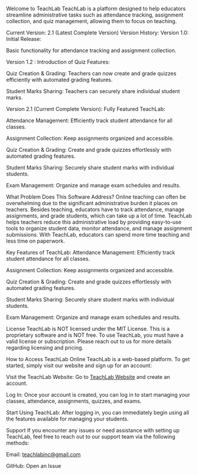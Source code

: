 Welcome to TeachLab
TeachLab is a platform designed to help educators streamline administrative tasks such as attendance tracking, assignment collection, and quiz management, allowing them to focus on teaching.

Current Version: 2.1 (Latest Complete Version)
Version History:
Version 1.0:
Initial Release:

Basic functionality for attendance tracking and assignment collection.

Version 1.2 :
Introduction of Quiz Features:

Quiz Creation & Grading: Teachers can now create and grade quizzes efficiently with automated grading features.

Student Marks Sharing: Teachers can securely share individual student marks.

Version 2.1 (Current Complete Version):
Fully Featured TeachLab:

Attendance Management: Efficiently track student attendance for all classes.

Assignment Collection: Keep assignments organized and accessible.

Quiz Creation & Grading: Create and grade quizzes effortlessly with automated grading features.

Student Marks Sharing: Securely share student marks with individual students.

Exam Management: Organize and manage exam schedules and results.

What Problem Does This Software Address?
Online teaching can often be overwhelming due to the significant administrative burden it places on teachers. Besides teaching, educators have to track attendance, manage assignments, and grade students, which can take up a lot of time. TeachLab helps teachers reduce this administrative load by providing easy-to-use tools to organize student data, monitor attendance, and manage assignment submissions. With TeachLab, educators can spend more time teaching and less time on paperwork.

Key Features of TeachLab:
Attendance Management: Efficiently track student attendance for all classes.

Assignment Collection: Keep assignments organized and accessible.

Quiz Creation & Grading: Create and grade quizzes effortlessly with automated grading features.

Student Marks Sharing: Securely share student marks with individual students.

Exam Management: Organize and manage exam schedules and results.

License
TeachLab is NOT licensed under the MIT License. This is a proprietary software and is NOT free. To use TeachLab, you must have a valid license or subscription. Please reach out to us for more details regarding licensing and pricing.

How to Access TeachLab Online
TeachLab is a web-based platform. To get started, simply visit our website and sign up for an account:

Visit the TeachLab Website:
Go to [TeachLab Website](https://teachlabs.unaux.com/) and create an account.

Log In:
Once your account is created, you can log in to start managing your classes, attendance, assignments, quizzes, and exams.

Start Using TeachLab:
After logging in, you can immediately begin using all the features available for managing your students.

Support
If you encounter any issues or need assistance with setting up TeachLab, feel free to reach out to our support team via the following methods:

Email: teachlabinc@gmail.com

GitHub: Open an Issue

